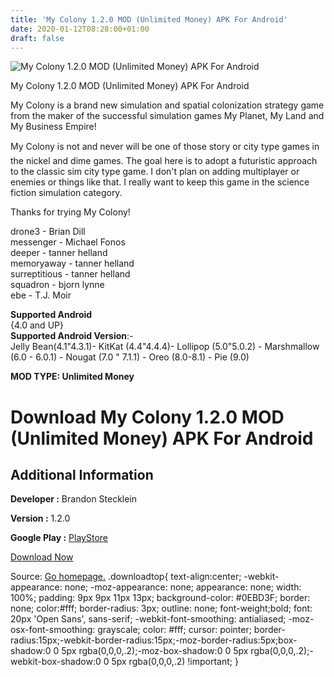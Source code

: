 ```yaml
---
title: 'My Colony 1.2.0 MOD (Unlimited Money) APK For Android'
date: 2020-01-12T08:28:00+01:00
draft: false
---
```


![My Colony 1.2.0 MOD (Unlimited Money) APK For Android](https://i0.wp.com/apkhome.net/wp-content/uploads/2020/01/My-Colony-1.2.0-MOD-Unlimited-Money.png "My Colony 1.2.0 MOD (Unlimited Money) APK For Android")

  

My Colony 1.2.0 MOD (Unlimited Money) APK For Android

My Colony is a brand new simulation and spatial colonization strategy game from the maker of the successful simulation games My Planet, My Land and My Business Empire!

My Colony is not and never will be one of those story or city type games in the nickel and dime games. The goal here is to adopt a futuristic approach to the classic sim city type game. I don't plan on adding multiplayer or enemies or things like that. I really want to keep this game in the science fiction simulation category.

Thanks for trying My Colony!

drone3 - Brian Dill  
messenger - Michael Fonos  
deeper - tanner helland  
memoryaway - tanner helland  
surreptitious - tanner helland  
squadron - bjorn lynne  
ebe - T.J. Moir

**Supported Android**  
{4.0 and UP}  
**Supported Android Version**:-  
Jelly Bean(4.1"4.3.1)- KitKat (4.4"4.4.4)- Lollipop (5.0"5.0.2) - Marshmallow (6.0 - 6.0.1) - Nougat (7.0 " 7.1.1) - Oreo (8.0-8.1) - Pie (9.0)

**MOD TYPE: Unlimited Money**

Download My Colony 1.2.0 MOD (Unlimited Money) APK For Android
==============================================================

Additional Information
----------------------

**Developer :** Brandon Stecklein

**Version :** 1.2.0

**Google Play :** [PlayStore](https://play.google.com/store/apps/details?id=com.ape.games.mycolony)

  

[Download Now](https://store4app.co/post/my-colony-1-2-0-mod-unlimited-money-apk-for-android_1578655497)

  
Source: [Go homepage.](https://store4app.co/post/my-colony-1-2-0-mod-unlimited-money-apk-for-android_1578655497) .downloadtop{ text-align:center; -webkit-appearance: none; -moz-appearance: none; appearance: none; width: 100%; padding: 9px 9px 11px 13px; background-color: #0EBD3F; border: none; color:#fff; border-radius: 3px; outline: none; font-weight;bold; font: 20px 'Open Sans', sans-serif; -webkit-font-smoothing: antialiased; -moz-osx-font-smoothing: grayscale; color: #fff; cursor: pointer; border-radius:15px;-webkit-border-radius:15px;-moz-border-radius:5px;box-shadow:0 0 5px rgba(0,0,0,.2);-moz-box-shadow:0 0 5px rgba(0,0,0,.2);-webkit-box-shadow:0 0 5px rgba(0,0,0,.2) !important; }